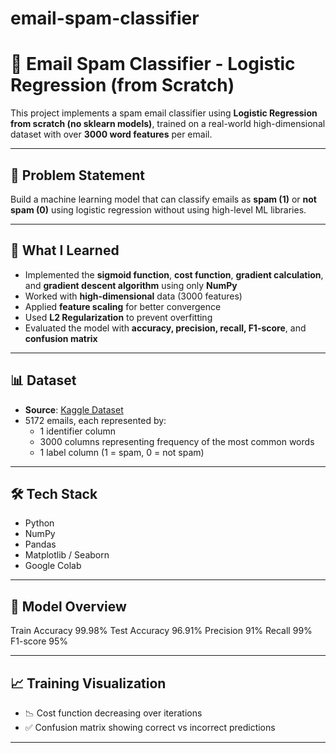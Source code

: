 # email-spam-classifier

# 📨 Email Spam Classifier - Logistic Regression (from Scratch)

This project implements a spam email classifier using **Logistic Regression from scratch (no sklearn models)**, trained on a real-world high-dimensional dataset with over **3000 word features** per email.

---

## 📌 Problem Statement

Build a machine learning model that can classify emails as **spam (1)** or **not spam (0)** using logistic regression without using high-level ML libraries.

---

## 🧠 What I Learned

- Implemented the **sigmoid function**, **cost function**, **gradient calculation**, and **gradient descent algorithm** using only **NumPy**
- Worked with **high-dimensional** data (3000 features)
- Applied **feature scaling** for better convergence
- Used **L2 Regularization** to prevent overfitting
- Evaluated the model with **accuracy, precision, recall, F1-score**, and **confusion matrix**

---

## 📊 Dataset

- **Source**: [Kaggle Dataset](https://www.kaggle.com/datasets/balaka18/email-spam-classification-dataset-csv)
- 5172 emails, each represented by:
  - 1 identifier column
  - 3000 columns representing frequency of the most common words
  - 1 label column (1 = spam, 0 = not spam)

---

## 🛠️ Tech Stack

- Python
- NumPy
- Pandas
- Matplotlib / Seaborn
- Google Colab

---

## 🚀 Model Overview

Train Accuracy	99.98%
Test Accuracy 	96.91%
Precision     	91%
Recall	        99%
F1-score      	95%

---

## 📈 Training Visualization

- 📉 Cost function decreasing over iterations
- ✅ Confusion matrix showing correct vs incorrect predictions

---
